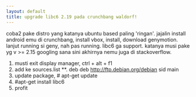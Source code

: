 ```yaml
---
layout: default
title: upgrade libc6 2.19 pada crunchbang waldorf!
---
```

coba2 pake distro yang katanya ubuntu based paling 'ringan'.
jajalin install android emu di crunchbang, install vbox, install, download genymotion.
lanjut running si geny, nah pas running. libc6 ga support. katanya musi pake yg v >= 2.15
googling sana sini akhirnya nemu juga di stackoverflow.


1. musti exit display manager, ctrl + alt + f1
2. add ke sources.list
**. deb deb http://ftp.debian.org/debian sid main
3. update package, # apt-get update
4. #apt-get install libc6
5. profit
